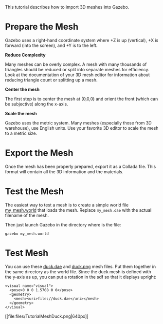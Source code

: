 This tutorial describes how to import 3D meshes into Gazebo.

# Prepare the Mesh

Gazebo uses a right-hand coordinate system where +Z is up (vertical), +X is forward (into the screen), and +Y is to the left.

**Reduce Complexity**

 Many meshes can be overly complex. A mesh with many thousands of triangles should be reduced or split into separate meshes for efficiency. Look at the documentation of your 3D mesh editor for information about reducing triangle count or splitting up a mesh.

**Center the mesh**

 The first step is to center the mesh at (0,0,0) and orient the front (which can be subjective) along the x-axis.

**Scale the mesh**

 Gazebo uses the metric system. Many meshes (especially those from 3D warehouse), use English units. Use your favorite 3D editor to scale the mesh to a metric size.

# Export the Mesh ###

Once the mesh has been properly prepared, export it as a Collada file. This format will contain all the 3D information and the materials.

# Test the Mesh ###

The easiest way to test a mesh is to create a simple world file [my_mesh.world](http://github.com/osrf/gazebo_tutorials/raw/default/import_mesh/files/my_mesh.world) that loads the mesh. Replace `my_mesh.dae` with the actual filename of the mesh.

<include from='/#include/' src='http://github.com/osrf/gazebo_tutorials/raw/default/import_mesh/files/my_mesh.world' />

Then just launch Gazebo in the directory where is the file:

~~~
gazebo my_mesh.world
~~~

# Test Mesh ###

You can use these [duck.dae](https://web.archive.org/web/20120513213905/http://www.c3dl.org/wp-content/2.0Release/Resources/duck.dae) and [duck.png](https://web.archive.org/web/20120513213905/http://www.c3dl.org/wp-content/2.0Release/Resources/duck.png) mesh files. Put them together in the same directory as the world file. Since the duck mesh is defined with the y-axis as up, you can put a rotation in the sdf so that it displays upright:

~~~
<visual name="visual">
  <pose>0 0 0 1.5708 0 0</pose>
  <geometry>
    <mesh><uri>file://duck.dae</uri></mesh>
  </geometry>
</visual>
~~~

[[file:files/TutorialMeshDuck.png|640px]]
